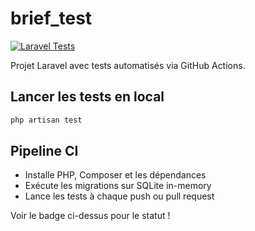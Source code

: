 # brief_test

[![Laravel Tests](https://github.com/noemarchand/brief_test/actions/workflows/laravel-tests.yml/badge.svg)](https://github.com/noemarchand/brief_test/actions/workflows/laravel-tests.yml)

Projet Laravel avec tests automatisés via GitHub Actions.

## Lancer les tests en local

```bash
php artisan test
```

## Pipeline CI
- Installe PHP, Composer et les dépendances
- Exécute les migrations sur SQLite in-memory
- Lance les tests à chaque push ou pull request

Voir le badge ci-dessus pour le statut !
